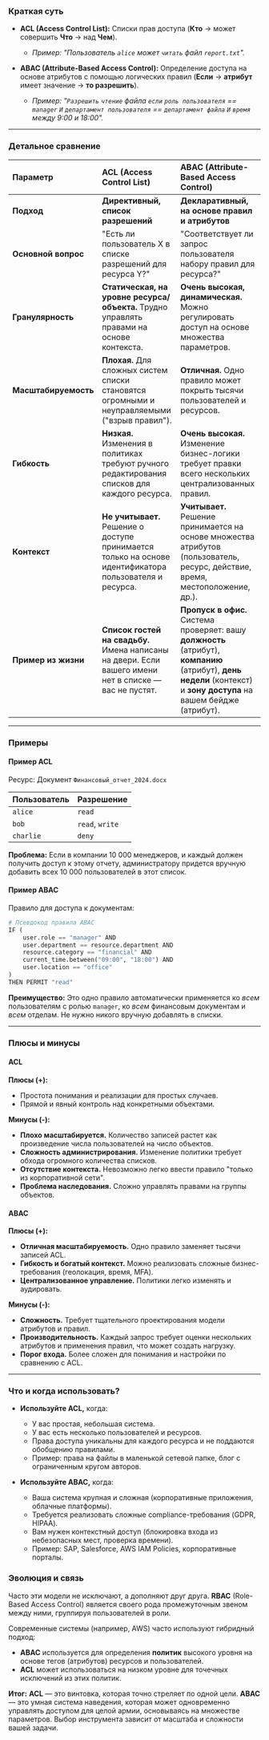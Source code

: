 ### Краткая суть

*   **ACL (Access Control List):** Списки прав доступа (**Кто** → может совершить **Что** → над **Чем**).
    *   *Пример: "Пользователь `alice` может `читать` файл `report.txt`".*

*   **ABAC (Attribute-Based Access Control):** Определение доступа на основе атрибутов с помощью логических правил (**Если** → **атрибут** имеет значение → **то разрешить**).
    *   *Пример: "`Разрешить` `чтение` файла `если` `роль пользователя` == `manager` `И` `департамент пользователя` == `департамент файла` `И` `время` между 9:00 и 18:00".*

---

### Детальное сравнение

| Параметр | ACL (Access Control List) | ABAC (Attribute-Based Access Control) |
| :--- | :--- | :--- |
| **Подход** | **Директивный, список разрешений** | **Декларативный, на основе правил и атрибутов** |
| **Основной вопрос** | "Есть ли пользователь X в списке разрешений для ресурса Y?" | "Соответствует ли запрос пользователя набору правил для ресурса?" |
| **Гранулярность** | **Статическая, на уровне ресурса/объекта.** Трудно управлять правами на основе контекста. | **Очень высокая, динамическая.** Можно регулировать доступ на основе множества параметров. |
| **Масштабируемость** | **Плохая.** Для сложных систем списки становятся огромными и неуправляемыми ("взрыв правил"). | **Отличная.** Одно правило может покрыть тысячи пользователей и ресурсов. |
| **Гибкость** | **Низкая.** Изменения в политиках требуют ручного редактирования списков для каждого ресурса. | **Очень высокая.** Изменение бизнес-логики требует правки всего нескольких централизованных правил. |
| **Контекст** | **Не учитывает.** Решение о доступе принимается только на основе идентификатора пользователя и ресурса. | **Учитывает.** Решение принимается на основе множества атрибутов (пользователь, ресурс, действие, время, местоположение, др.). |
| **Пример из жизни** | **Список гостей на свадьбу.** Имена написаны на двери. Если вашего имени нет в списке — вас не пустят. | **Пропуск в офис.** Система проверяет: вашу **должность** (атрибут), **компанию** (атрибут), **день недели** (контекст) и **зону доступа** на вашем бейдже (атрибут). |

---

### Примеры

#### Пример ACL
Ресурс: Документ `Финансовый_отчет_2024.docx`

| Пользователь | Разрешение |
| :--- | :--- |
| `alice` | `read` |
| `bob` | `read`, `write` |
| `charlie` | `deny` |

**Проблема:** Если в компании 10 000 менеджеров, и каждый должен получить доступ к этому отчету, администратору придется вручную добавить всех 10 000 пользователей в этот список.

#### Пример ABAC
Правило для доступа к документам:
```python
# Псевдокод правила ABAC
IF (
    user.role == "manager" AND
    user.department == resource.department AND
    resource.category == "financial" AND
    current_time.between("09:00", "18:00") AND
    user.location == "office"
)
THEN PERMIT "read"
```

**Преимущество:** Это одно правило автоматически применяется ко *всем* пользователям с ролью `manager`, ко *всем* финансовым документам и *всем* отделам. Не нужно никого вручную добавлять в списки.

---

### Плюсы и минусы

#### ACL
**Плюсы (+):**
+   Простота понимания и реализации для простых случаев.
+   Прямой и явный контроль над конкретными объектами.

**Минусы (-):**
-   **Плохо масштабируется.** Количество записей растет как произведение числа пользователей на число объектов.
-   **Сложность администрирования.** Изменение политики требует обхода огромного количества списков.
-   **Отсутствие контекста.** Невозможно легко ввести правило "только из корпоративной сети".
-   **Проблема наследования.** Сложно управлять правами на группы объектов.

#### ABAC
**Плюсы (+):**
+   **Отличная масштабируемость.** Одно правило заменяет тысячи записей ACL.
+   **Гибкость и богатый контекст.** Можно реализовать сложные бизнес-требования (геолокация, время, MFA).
+   **Централизованное управление.** Политики легко изменять и аудировать.

**Минусы (-):**
-   **Сложность.** Требует тщательного проектирования модели атрибутов и правил.
-   **Производительность.** Каждый запрос требует оценки нескольких атрибутов и применения правил, что может создать нагрузку.
-   **Порог входа.** Более сложен для понимания и настройки по сравнению с ACL.

---

### Что и когда использовать?

*   **Используйте ACL,** когда:
    *   У вас простая, небольшая система.
    *   У вас есть несколько пользователей и ресурсов.
    *   Права доступа уникальны для каждого ресурса и не поддаются обобщению правилами.
    *   Пример: права на файлы в маленькой сетевой папке, блог с ограниченным кругом авторов.

*   **Используйте ABAC,** когда:
    *   Ваша система крупная и сложная (корпоративные приложения, облачные платформы).
    *   Требуется реализовать сложные compliance-требования (GDPR, HIPAA).
    *   Вам нужен контекстный доступ (блокировка входа из небезопасных мест, проверка времени).
    *   Пример: SAP, Salesforce, AWS IAM Policies, корпоративные порталы.

### Эволюция и связь

Часто эти модели не исключают, а дополняют друг друга. **RBAC** (Role-Based Access Control) является своего рода промежуточным звеном между ними, группируя пользователей в роли.

Современные системы (например, AWS) часто используют гибридный подход:
*   **ABAC** используется для определения **политик** высокого уровня на основе тегов (атрибутов) ресурсов и пользователей.
*   **ACL** может использоваться на низком уровне для точечных исключений из этих политик.

**Итог:** **ACL** — это винтовка, которая точно стреляет по одной цели. **ABAC** — это умная система наведения, которая может одновременно управлять доступом для целой армии, основываясь на множестве параметров. Выбор инструмента зависит от масштаба и сложности вашей задачи.